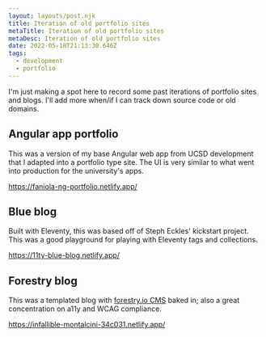 ```yaml
---
layout: layouts/post.njk
title: Iteration of old portfolio sites
metaTitle: Iteration of old portfolio sites
metaDesc: Iteration of old portfolio sites
date: 2022-05-18T21:13:30.646Z
tags:
  - development
  - portfolio
---
```

I'm just making a spot here to record some past iterations of portfolio sites and blogs. I'll add more when/if I can track down source code or old domains.

## Angular app portfolio

This was a version of my base Angular web app from UCSD development that I adapted into a portfolio type site. The UI is very similar to what went into production for the university's apps.

<https://faniola-ng-portfolio.netlify.app/>

## Blue blog

Built with Eleventy, this was based off of Steph Eckles' kickstart project. This was a good playground for playing with Eleventy tags and collections.

<https://11ty-blue-blog.netlify.app/>

## Forestry blog

This was a templated blog with [forestry.io CMS](https://forestry.io/) baked in; also a great concentration on a11y and WCAG compliance.

<https://infallible-montalcini-34c031.netlify.app/>
